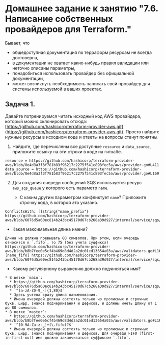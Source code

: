 # Домашнее задание к занятию "7.6. Написание собственных провайдеров для Terraform."

Бывает, что 
* общедоступная документация по терраформ ресурсам не всегда достоверна,
* в документации не хватает каких-нибудь правил валидации или неточно описаны параметры,
* понадобиться использовать провайдер без официальной документации,
* может возникнуть необходимость написать свой провайдер для системы используемой в ваших проектах.   

## Задача 1. 
Давайте потренируемся читать исходный код AWS провайдера, который можно склонировать отсюда: 
[https://github.com/hashicorp/terraform-provider-aws.git](https://github.com/hashicorp/terraform-provider-aws.git).
Просто найдите нужные ресурсы в исходном коде и ответы на вопросы станут понятны.  


1. Найдите, где перечислены все доступные `resource` и `data_source`, приложите ссылку на эти строки в коде на 
гитхабе.  
```doctest
resource = https://github.com/hashicorp/terraform-provider-aws/blob/8e4d8a3f3f781b83f96217c2275f541c893fec5a/aws/provider.go#L411
data_source = https://github.com/hashicorp/terraform-provider-aws/blob/8e4d8a3f3f781b83f96217c2275f541c893fec5a/aws/provider.go#L169

```
2. Для создания очереди сообщений SQS используется ресурс `aws_sqs_queue` у которого есть параметр `name`. 

   * С каким другим параметром конфликтует `name`? Приложите строчку кода, в которой это указано.
```doctest
ConflictsWith: []string{"name_prefix"}
https://github.com/hashicorp/terraform-provider-aws/blob/6076d5a60ec814b243bc45170d67cb268a39d927/internal/service/sqs/queue.go#L97
```
   * Какая максимальная длина имени?
```doctest
Длина не должна превышать 80 символов. При этом, если очередь относится к `.fifo`, то 75 (без учета суффикса)
https://github.com/hashicorp/terraform-provider-aws/blob/b8b7fee0e5cf4b469d8d4d2a2dc01ed13654a03a/aws/validators.go#L1035
[name_fifo] https://github.com/hashicorp/terraform-provider-aws/blob/6076d5a60ec814b243bc45170d67cb268a39d927/internal/service/sqs/queue.go#L411
```
   * Какому регулярному выражению должно подчиняться имя? 
```doctest
* В ветке `main`:
  * https://github.com/hashicorp/terraform-provider-aws/blob/6076d5a60ec814b243bc45170d67cb268a39d927/internal/service/sqs/queue.go#L413
  * `^[a-zA-Z0-9_-]{1,80}$`
  * Здесь учтена сразу длина наименования. 
  * Имена очередей должны состоять только из прописных и строчных букв, цифр, знаков подчеркивания и дефисов, и должны иметь длину от 1 до 80 символов.
* В ветке `master`:
  * https://github.com/hashicorp/terraform-provider-aws/blob/b8b7fee0e5cf4b469d8d4d2a2dc01ed13654a03a/aws/validators.go#L1041
  * `^[0-9A-Za-z-_]+(\.fifo)?$`
  * Имена очередей должны состоять только из прописных и строчных букв, цифр, знаков подчеркивания и дефисов. Для очереди FIFO (first-in-first-out) имя должно заканчиваться суффиксом `.fifo`.
```
